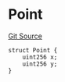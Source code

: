 # Point
[Git Source](https://github.com/Legion-Team/evm-contracts/blob/a0becaf0413338ea78e3b0a0ce4527f7e1695849/src/lib/ECIES.sol)


```solidity
struct Point {
    uint256 x;
    uint256 y;
}
```

